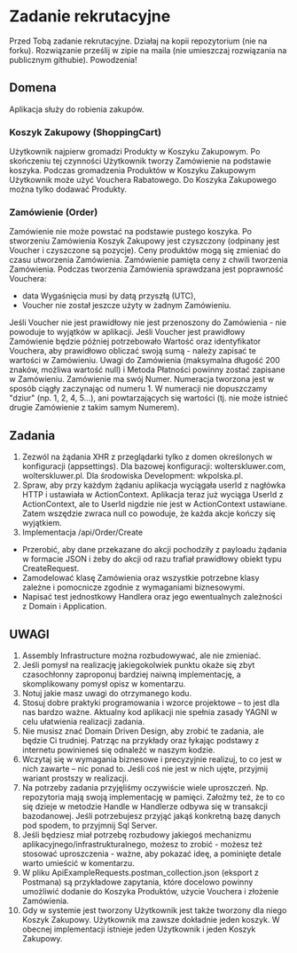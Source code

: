 # Zadanie rekrutacyjne
Przed Tobą zadanie rekrutacyjne. Działaj na kopii repozytorium (nie na forku). Rozwiązanie prześlij w zipie na maila (nie umieszczaj rozwiązania na publicznym githubie). Powodzenia!
## Domena
Aplikacja służy do robienia zakupów. 
### Koszyk Zakupowy (ShoppingCart)
Użytkownik najpierw gromadzi Produkty w Koszyku Zakupowym. Po skończeniu tej czynności Użytkownik tworzy Zamówienie na podstawie koszyka. Podczas gromadzenia Produktów w Koszyku Zakupowym Użytkownik może użyć Vouchera Rabatowego.
Do Koszyka Zakupowego można tylko dodawać Produkty.

### Zamówienie (Order)
Zamówienie nie może powstać na podstawie pustego koszyka.
Po stworzeniu Zamówienia Koszyk Zakupowy jest czyszczony (odpinany jest Voucher i czyszczone są pozycje).
Ceny produktów mogą się zmieniać do czasu utworzenia Zamówienia. Zamówienie pamięta ceny z chwili tworzenia Zamówienia. 
Podczas tworzenia Zamówienia sprawdzana jest poprawność Vouchera:
- data Wygaśnięcia musi by datą przyszłą (UTC),
- Voucher nie został jeszcze użyty w żadnym Zamówieniu.

Jeśli Voucher nie jest prawidłowy nie jest przenoszony do Zamówienia - nie powoduje to wyjątków w aplikacji. 
Jeśli Voucher jest prawidłowy Zamówienie będzie później potrzebowało Wartość oraz identyfikator Vouchera, aby prawidłowo obliczać swoją sumą - należy zapisać te wartości w Zamówieniu.
Uwagi do Zamówienia (maksymalna długość 200 znaków, możliwa wartość null) i Metoda Płatności powinny zostać zapisane w Zamówieniu.
Zamówienie ma swój Numer. Numeracja tworzona jest w sposób ciągły zaczynając od numeru 1. W numeracji nie dopuszczamy "dziur" (np. 1, 2, 4, 5...), ani powtarzających się wartości (tj. nie może istnieć drugie Zamówienie z takim samym Numerem).
## Zadania
1. Zezwól na żądania XHR z przeglądarki tylko z domen określonych w konfiguracji (appsettings).
Dla bazowej konfiguracji: wolterskluwer.com, wolterskluwer.pl.
Dla środowiska Development: wkpolska.pl.
2. Spraw, aby przy każdym żądaniu aplikacja wyciągała userId z nagłówka HTTP i ustawiała w ActionContext. Aplikacja teraz już wyciąga UserId z ActionContext, ale to UserId nigdzie nie jest w ActionContext ustawiane. Zatem wszędzie zwraca null co powoduje, że każda akcje kończy się wyjątkiem.
3. Implementacja /api/Order/Create
 - Przerobić, aby dane przekazane do akcji pochodziły z payloadu żądania w formacie JSON i żeby do akcji od razu trafiał prawidłowy obiekt typu CreateRequest.
 - Zamodelować klasę Zamówienia oraz wszystkie potrzebne klasy zależne i pomocnicze zgodnie z wymaganiami biznesowymi.
 - Napisać test jednostkowy Handlera oraz jego ewentualnych zależności z Domain i Application.

## UWAGI
1. Assembly Infrastructure można rozbudowywać, ale nie zmieniać.
2. Jeśli pomysł na realizację jakiegokolwiek punktu okaże się zbyt czasochłonny zaproponuj bardziej naiwną implementację, a skomplikowany pomysł
opisz w komentarzu.
3. Notuj jakie masz uwagi do otrzymanego kodu.
4. Stosuj dobre praktyki programowania i wzorce projektowe – to jest dla nas bardzo ważne. Aktualny kod aplikacji nie spełnia zasady YAGNI w celu ułatwienia realizacji zadania.
5. Nie musisz znać Domain Driven Design, aby zrobić te zadania, ale będzie Ci trudniej. Patrząc na przykłady oraz łykając podstawy z internetu powinieneś się odnaleźć w naszym kodzie.
6. Wczytaj się w wymagania biznesowe i precyzyjnie realizuj, to co  jest w nich zawarte – nic ponad to. Jeśli coś nie jest w nich ujęte, przyjmij wariant prostszy w realizacji.
7. Na potrzeby zadania przyjęliśmy oczywiście wiele uproszczeń. Np. repozytoria mają swoją implementację w pamięci. Założmy też, że to co się dzieje w metodzie Handle w Handlerze odbywa się w transakcji bazodanowej. Jeśli potrzebujesz przyjąć jakąś konkretną bazę danych pod spodem, to przyjmnij Sql Server.
8. Jeśli będziesz miał potrzebę rozbudowy jakiegoś mechanizmu aplikacyjnego/infrastrukturalnego, możesz to zrobić - możesz też stosować uproszczenia - ważne, aby pokazać ideę, a pominięte detale warto umieścić w komentarzu.
9. W pliku ApiExampleRequests.postman_collection.json (eksport z Postmana) są przykładowe zapytania, które docelowo powinny umożliwić dodanie do Koszyka Produktów, użycie Vouchera i złożenie Zamówienia.
10. Gdy w systemie jest tworzony Użytkownik jest także tworzony dla niego Koszyk Zakupowy. Użytkownik ma zawsze dokładnie jeden koszyk. W obecnej implementacji istnieje jeden Użytkownik i jeden Koszyk Zakupowy.
